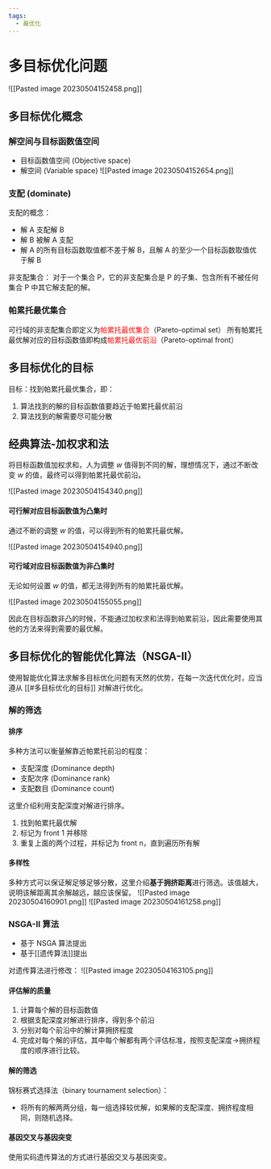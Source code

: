 ```yaml
---
tags:
  - 最优化
---
```


# 多目标优化问题

![[Pasted image 20230504152458.png]]

## 多目标优化概念

### 解空间与目标函数值空间

- 目标函数值空间 (Objective space)
- 解空间 (Variable space)
  ![[Pasted image 20230504152654.png]]
### 支配 (dominate)

支配的概念：
- 解 A 支配解 B
- 解 B 被解 A 支配
- 解 A 的所有目标函数取值都不差于解 B，且解 A 的至少一个目标函数取值优于解 B

非支配集合：
对于一个集合 P，它的非支配集合是 P 的子集、包含所有不被任何集合 P 中其它解支配的解。

### 帕累托最优集合

可行域的非支配集合即定义为<font color="#ff0000">帕累托最优集合</font>（Pareto-optimal set）
所有帕累托最优解对应的目标函数值即构成<font color="#ff0000">帕累托最优前沿</font>（Pareto-optimal front）

## 多目标优化的目标

目标：找到帕累托最优集合，即：
1. 算法找到的解的目标函数值要趋近于帕累托最优前沿
2. 算法找到的解需要尽可能分散

## 经典算法-加权求和法

将目标函数值加权求和，人为调整 $w$ 值得到不同的解，理想情况下，通过不断改变 $w$ 的值，最终可以得到帕累托最优前沿。

![[Pasted image 20230504154340.png]]

#### 可行解对应目标函数值为凸集时

通过不断的调整 $w$ 的值，可以得到所有的帕累托最优解。

![[Pasted image 20230504154940.png]]

#### 可行域对应目标函数值为非凸集时

无论如何设置 $w$ 的值，都无法得到所有的帕累托最优解。

![[Pasted image 20230504155055.png]]

因此在目标函数非凸的时候，不能通过加权求和法得到帕累前沿，因此需要使用其他的方法来得到需要的最优解。

## 多目标优化的智能优化算法（NSGA-II）

使用智能优化算法求解多目标优化问题有天然的优势，在每一次迭代优化时，应当遵从 [[#多目标优化的目标]] 对解进行优化。

### 解的筛选

#### 排序

多种方法可以衡量解靠近帕累托前沿的程度：
- 支配深度 (Dominance depth)
- 支配次序 (Dominance rank)
- 支配数目 (Dominance count)

这里介绍利用支配深度对解进行排序。
1. 找到帕累托最优解
2. 标记为 front 1 并移除
3. 重复上面的两个过程，并标记为 front n，直到遍历所有解

#### 多样性

多种方式可以保证解足够足够分散，这里介绍**基于拥挤距离**进行筛选。该值越大，说明该解距离其余解越远，越应该保留。
![[Pasted image 20230504160901.png]] ![[Pasted image 20230504161258.png]]
### NSGA-II 算法

- 基于 NSGA 算法提出
- 基于[[遗传算法]]提出

对遗传算法进行修改：
![[Pasted image 20230504163105.png]]

#### 评估解的质量

1. 计算每个解的目标函数值
2. 根据支配深度对解进行排序，得到多个前沿
3. 分别对每个前沿中的解计算拥挤程度
4. 完成对每个解的评估，其中每个解都有两个评估标准，按照支配深度->拥挤程度的顺序进行比较。

#### 解的筛选

锦标赛式选择法（binary tournament selection）：
- 将所有的解两两分组，每一组选择较优解，如果解的支配深度、拥挤程度相同，则随机选择。

#### 基因交叉与基因突变

使用实码遗传算法的方式进行基因交叉与基因突变。